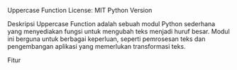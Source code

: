 Uppercase Function
License: MIT Python Version

Deskripsi
Uppercase Function adalah sebuah modul Python sederhana yang menyediakan fungsi untuk mengubah teks menjadi huruf besar. Modul ini berguna untuk berbagai keperluan, seperti pemrosesan teks dan pengembangan aplikasi yang memerlukan transformasi teks.

Fitur
